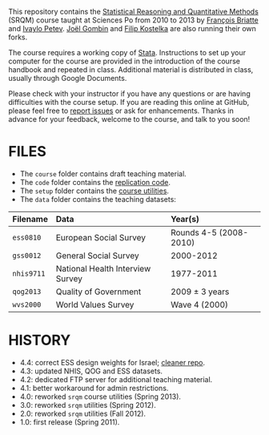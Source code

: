This repository contains the [Statistical Reasoning and Quantitative Methods][srqm] (SRQM) course taught at Sciences Po from 2010 to 2013 by [François Briatte][fb] and [Ivaylo Petev][ip]. [Joël Gombin][jg] and [Filip Kostelka][fk] are also running their own forks.

[srqm]: http://f.briatte.org/teaching/quanti/
[fb]: http://f.briatte.org/
[jg]: http://joelgombin.fr/
[ip]: http://ipetev.org/
[fk]: http://www.cee.sciences-po.fr/en/le-centre/phd-and-new-doctors/phd-candidates/153-filip-kostelka.html

The course requires a working copy of [Stata][stata]. Instructions to set up your computer for the course are provided in the introduction of the course handbook and repeated in class. Additional material is distributed in class, usually through Google Documents.

Please check with your instructor if you have any questions or are having difficulties with the course setup. If you are reading this online at GitHub, please feel free to [report issues](https://github.com/briatte/srqm/issues) or ask for enhancements. Thanks in advance for your feedback, welcome to the course, and talk to you soon!

[stata]: http://www.stata.com/

# FILES

* The `course` folder contains draft teaching material.
* The `code` folder contains the [replication code][wiki-code].
* The `setup` folder contains the [course utilities][wiki-utils].
* The `data` folder contains the teaching datasets:

| Filename       | Data                                  | Year(s)        |
|:---------------|:--------------------------------------|:---------------|
| `ess0810`      | European Social Survey                | Rounds 4-5 (2008-2010) |
| `gss0012`      | General Social Survey                 | 2000-2012      |
| `nhis9711`     | National Health Interview Survey      | 1977-2011      |
| `qog2013`      | Quality of Government                 | 2009 ± 3 years |
| `wvs2000`      | World Values Survey                   | Wave 4 (2000)  |

[wiki-code]: https://github.com/briatte/srqm/wiki/code
[wiki-utils]: https://github.com/briatte/srqm/wiki/course-utilities

# HISTORY

* 4.4: correct ESS design weights for Israel; [cleaner repo](http://rtyley.github.io/bfg-repo-cleaner/).
* 4.3: updated NHIS, QOG and ESS datasets.
* 4.2: dedicated FTP server for additional teaching material.
* 4.1: better workaround for admin restrictions.
* 4.0: reworked `srqm` course utilities (Spring 2013).
* 3.0: reworked `srqm` utilities (Spring 2012).
* 2.0: reworked `srqm` utilities (Fall 2012).
* 1.0: first release (Spring 2011).

